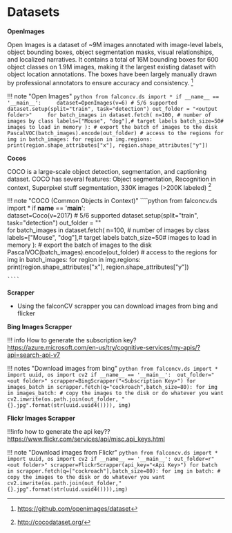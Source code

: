 # Datasets

**OpenImages** 

Open Images is a dataset of ~9M images annotated with image-level labels, object bounding boxes, object segmentation masks, visual relationships, and localized narratives. It contains a total of 16M bounding boxes for 600 object classes on 1.9M images, making it the largest existing dataset with object location annotations. The boxes have been largely manually drawn by professional annotators to ensure accuracy and consistency. [^1] 
[^1]:  https://github.com/openimages/dataset

 
!!! note "Open Images"
    ```python
    from falconcv.ds import *
    if __name__ == '__main__':    
        dataset=OpenImages(v=6) # 5/6 supported
        dataset.setup(split="train", task="detection")
        out_folder = "<output folder>"    
        for batch_images in dataset.fetch(
                n=100, # number of images by class
                labels=["Mouse", "dog"],# target labels
                batch_size=50# images to load in memory
                ):
            # export the batch of images to the disk
            PascalVOC(batch_images).encode(out_folder)
            # access to the regions
            for img in batch_images:
                for region in img.regions:
                    print(region.shape_attributes["x"], region.shape_attributes["y"])
    ```


**Cocos**

COCO is a large-scale object detection, segmentation, and captioning dataset. COCO has several features: Object segmentation, Recognition in context, Superpixel stuff segmentation, 330K images (>200K labeled) [^2]
[^2]:  http://cocodataset.org/

!!! note "COCO (Common Objects in Context)"
    ````python
    from falconcv.ds import *
    if __name__ == '__main__':    
        dataset=Coco(v=2017) # 5/6 supported
        dataset.setup(split="train", task="detection")
        out_folder = "<output folder>"    
        for batch_images in dataset.fetch(
                n=100, # number of images by class
                labels=["Mouse", "dog"],# target labels
                batch_size=50# images to load in memory
                ):
            # export the batch of images to the disk
            PascalVOC(batch_images).encode(out_folder)
            # access to the regions
            for img in batch_images:
                for region in img.regions:
                    print(region.shape_attributes["x"], region.shape_attributes["y"])
    
    ````

**Scrapper**
- Using the falconCV scrapper you can download images from bing and flicker

**Bing Images Scrapper**

!!! info
    How to generate the subscription key?
    https://azure.microsoft.com/en-us/try/cognitive-services/my-apis/?api=search-api-v7

!!! notes "Download images from bing"
    ````python
    from falconcv.ds import *
    import uuid, os
    import cv2
    if __name__ == '__main__': 
        out_folder="<out folder>"
        scrapper=BingScrapper("<Subscription Key>")
        for images_batch in scrapper.fetch(q="cockroach",batch_size=80):
            for img in images_batch:
                # copy the images to the disk or do whatever you want
                cv2.imwrite(os.path.join(out_folder, "{}.jpg".format(str(uuid.uuid4()))), img)
    ````

**Flickr Images Scrapper**

!!!info
    how to generate the api key??
    https://www.flickr.com/services/api/misc.api_keys.html

!!! note "Download images from Flickr"
    ````python
    from falconcv.ds import *
    import uuid, os
    import cv2
    if __name__ == '__main__':
        out_folder=r"<out folder>"
        scrapper=FlickrScrapper(api_key="<Api Key>")
        for batch in scrapper.fetch(q=["cockroach"],batch_size=80):
            for img in batch:
                # copy the images to the disk or do whatever you want
                cv2.imwrite(os.path.join(out_folder,"{}.jpg".format(str(uuid.uuid4()))),img)
    ````
